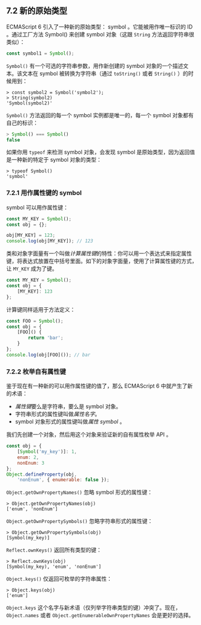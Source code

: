 ## 7.2 新的原始类型

ECMAScript 6 引入了一种新的原始类型： symbol 。它能被用作唯一标识的 ID 。通过工厂方法 Symbol() 来创建 symbol 对象（这跟 `String` 方法返回字符串很类似）：

```js
const symbol1 = Symbol();
```

`Symbol()` 有一个可选的字符串参数，用作新创建的 symbol 对象的一个描述文本。该文本在 symbol 被转换为字符串（通过 `toString()` 或者 `String()` ）的时候用到：

```
> const symbol2 = Symbol('symbol2');
> String(symbol2)
'Symbol(symbol2)'
```

`Symbol()` 方法返回的每一个 symbol 实例都是唯一的，每一个 symbol 对象都有自己的标识：

```js
> Symbol() === Symbol()
false
```

如果你用 `typeof` 来检测 symbol 对象，会发现 symbol 是原始类型，因为返回值是一种新的特定于 symbol 对象的类型：

```
> typeof Symbol()
'symbol'
```

### 7.2.1 用作属性键的 symbol

symbol 可以用作属性键：

```js
const MY_KEY = Symbol();
const obj = {};

obj[MY_KEY] = 123;
console.log(obj[MY_KEY]); // 123
```

类和对象字面量有一个叫做*计算属性键*的特性：你可以用一个表达式来指定属性键，将表达式放置在中括号里面。如下的对象字面量，使用了计算属性键的方式，让 `MY_KEY` 成为了键。

```js
const MY_KEY = Symbol();
const obj = {
    [MY_KEY]: 123
};
```

计算键同样适用于方法定义：

```js
const FOO = Symbol();
const obj = {
    [FOO]() {
        return 'bar';
    }
};
console.log(obj[FOO]()); // bar
```

### 7.2.2 枚举自有属性键

鉴于现在有一种新的可以用作属性键的值了，那么 ECMAScript 6 中就产生了新的术语：

* *属性键*要么是字符串，要么是 symbol 对象。
* 字符串形式的属性键叫做*属性名字*。
* symbol 对象形式的属性键叫做*属性 symbol* 。

我们先创建一个对象，然后用这个对象来验证新的自有属性枚举 API 。

```js
const obj = {
    [Symbol('my_key')]: 1,
    enum: 2,
    nonEnum: 3
};
Object.defineProperty(obj,
    'nonEnum', { enumerable: false });
```

`Object.getOwnPropertyNames()` 忽略 symbol 形式的属性键：

```
> Object.getOwnPropertyNames(obj)
['enum', 'nonEnum']
```

`Object.getOwnPropertySymbols()` 忽略字符串形式的属性键：

```
> Object.getOwnPropertySymbols(obj)
[Symbol(my_key)]
```

`Reflect.ownKeys()` 返回所有类型的键：

```
> Reflect.ownKeys(obj)
[Symbol(my_key), 'enum', 'nonEnum']
```

`Object.keys()` 仅返回可枚举的字符串属性：

```
> Object.keys(obj)
['enum']
```

`Object.keys` 这个名字与新术语（仅列举字符串类型的键）冲突了。现在， `Object.names` 或者 `Object.getEnumerableOwnPropertyNames` 会是更好的选择。
